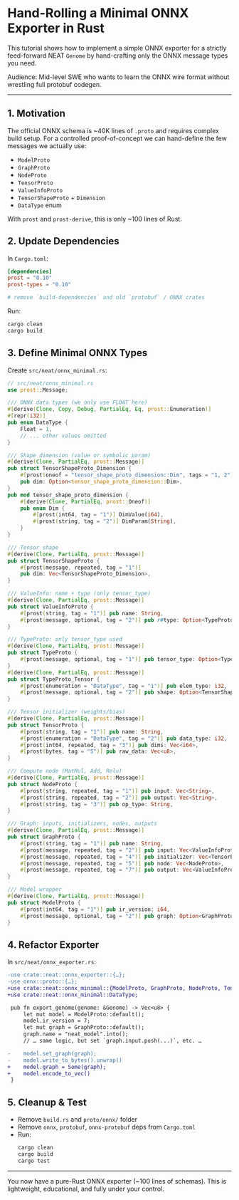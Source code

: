 # Hand-Rolling a Minimal ONNX Exporter in Rust

This tutorial shows how to implement a simple ONNX exporter for a strictly feed-forward NEAT `Genome` by hand-crafting only the ONNX message types you need.

Audience: Mid-level SWE who wants to learn the ONNX wire format without wrestling full protobuf codegen.

---

## 1. Motivation

The official ONNX schema is ~40K lines of `.proto` and requires complex build setup. For a controlled proof-of-concept we can hand-define the few messages we actually use:

- `ModelProto`
- `GraphProto`
- `NodeProto`
- `TensorProto`
- `ValueInfoProto`
- `TensorShapeProto` + `Dimension`
- `DataType` enum

With `prost` and `prost‐derive`, this is only ~100 lines of Rust.

## 2. Update Dependencies

In `Cargo.toml`:

```toml
[dependencies]
prost = "0.10"
prost-types = "0.10"

# remove `build-dependencies` and old `protobuf` / ONNX crates
```

Run:

```bash
cargo clean
cargo build
```

## 3. Define Minimal ONNX Types

Create `src/neat/onnx_minimal.rs`:

```rust
// src/neat/onnx_minimal.rs
use prost::Message;

/// ONNX data types (we only use FLOAT here)
#[derive(Clone, Copy, Debug, PartialEq, Eq, prost::Enumeration)]
#[repr(i32)]
pub enum DataType {
    Float = 1,
    // ... other values omitted
}

/// Shape dimension (value or symbolic param)
#[derive(Clone, PartialEq, prost::Message)]
pub struct TensorShapeProto_Dimension {
    #[prost(oneof = "tensor_shape_proto_dimension::Dim", tags = "1, 2")]
    pub dim: Option<tensor_shape_proto_dimension::Dim>,
}
pub mod tensor_shape_proto_dimension {
    #[derive(Clone, PartialEq, prost::Oneof)]
    pub enum Dim {
        #[prost(int64, tag = "1")] DimValue(i64),
        #[prost(string, tag = "2")] DimParam(String),
    }
}

/// Tensor shape
#[derive(Clone, PartialEq, prost::Message)]
pub struct TensorShapeProto {
    #[prost(message, repeated, tag = "1")]
    pub dim: Vec<TensorShapeProto_Dimension>,
}

/// ValueInfo: name + type (only tensor_type)
#[derive(Clone, PartialEq, prost::Message)]
pub struct ValueInfoProto {
    #[prost(string, tag = "1")] pub name: String,
    #[prost(message, optional, tag = "2")] pub r#type: Option<TypeProto>,
}

/// TypeProto: only tensor_type used
#[derive(Clone, PartialEq, prost::Message)]
pub struct TypeProto {
    #[prost(message, optional, tag = "1")] pub tensor_type: Option<TypeProto_Tensor>,
}
#[derive(Clone, PartialEq, prost::Message)]
pub struct TypeProto_Tensor {
    #[prost(enumeration = "DataType", tag = "1")] pub elem_type: i32,
    #[prost(message, optional, tag = "2")] pub shape: Option<TensorShapeProto>,
}

/// Tensor initializer (weights/bias)
#[derive(Clone, PartialEq, prost::Message)]
pub struct TensorProto {
    #[prost(string, tag = "1")] pub name: String,
    #[prost(enumeration = "DataType", tag = "2")] pub data_type: i32,
    #[prost(int64, repeated, tag = "3")] pub dims: Vec<i64>,
    #[prost(bytes, tag = "5")] pub raw_data: Vec<u8>,
}

/// Compute node (MatMul, Add, Relu)
#[derive(Clone, PartialEq, prost::Message)]
pub struct NodeProto {
    #[prost(string, repeated, tag = "1")] pub input: Vec<String>,
    #[prost(string, repeated, tag = "2")] pub output: Vec<String>,
    #[prost(string, tag = "3")] pub op_type: String,
}

/// Graph: inputs, initializers, nodes, outputs
#[derive(Clone, PartialEq, prost::Message)]
pub struct GraphProto {
    #[prost(string, tag = "1")] pub name: String,
    #[prost(message, repeated, tag = "2")] pub input: Vec<ValueInfoProto>,
    #[prost(message, repeated, tag = "4")] pub initializer: Vec<TensorProto>,
    #[prost(message, repeated, tag = "5")] pub node: Vec<NodeProto>,
    #[prost(message, repeated, tag = "7")] pub output: Vec<ValueInfoProto>,
}

/// Model wrapper
#[derive(Clone, PartialEq, prost::Message)]
pub struct ModelProto {
    #[prost(int64, tag = "1")] pub ir_version: i64,
    #[prost(message, optional, tag = "2")] pub graph: Option<GraphProto>,
}
```

## 4. Refactor Exporter

In `src/neat/onnx_exporter.rs`:

```diff
-use crate::neat::onnx_exporter::{…};
-use onnx::proto::{…};
+use crate::neat::onnx_minimal::{ModelProto, GraphProto, NodeProto, TensorProto, ValueInfoProto};
+use crate::neat::onnx_minimal::DataType;

 pub fn export_genome(genome: &Genome) -> Vec<u8> {
     let mut model = ModelProto::default();
     model.ir_version = 7;
     let mut graph = GraphProto::default();
     graph.name = "neat_model".into();
     // … same logic, but set `graph.input.push(...)`, etc. …

-    model.set_graph(graph);
-    model.write_to_bytes().unwrap()
+    model.graph = Some(graph);
+    model.encode_to_vec()
 }
```

## 5. Cleanup & Test

- Remove `build.rs` and `proto/onnx/` folder
- Remove `onnx`, `protobuf`, `onnx-protobuf` deps from `Cargo.toml`
- Run:
  ```bash
  cargo clean
  cargo build
  cargo test
  ```

---

You now have a pure-Rust ONNX exporter (~100 lines of schemas). This is lightweight, educational, and fully under your control.
